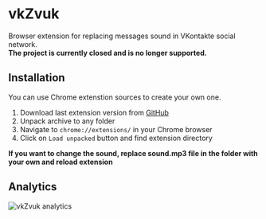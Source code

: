 # vkZvuk

Browser extension for replacing messages sound in VKontakte social network.  
**The project is currently closed and is no longer supported.**

## Installation

You can use Chrome extenstion sources to create your own one.

1. Download last extension version from [GitHub](https://github.com/antonlukin/vkzvuk/archive/refs/heads/main.zip)
2. Unpack archive to any folder
3. Navigate to `chrome://extensions/` in your Chrome browser
4. Click on `Load unpacked` button and find extension directory

**If you want to change the sound, replace sound.mp3 file in the folder with your own and reload extension**

## Analytics

![vkZvuk analytics](https://user-images.githubusercontent.com/454185/160427208-87248a54-81a8-4899-8a9b-b0eadd8c5e17.png)
